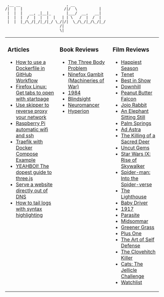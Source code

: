 ```
 ,__ __                     , __              
/|  |  |                   /|/  \          |  
 |  |  |   __, _|__|_       |___/  __,   __|  
 |  |  |  /  |  |  |  |   | | \   /  |  /  |  
 |  |  |_/\_/|_/|_/|_/ \_/|/|  \_/\_/|_/\_/|_/
                         /|                   
                         \|                   
```



<table><tr><td valign="top">

### Articles
- [How to use a Dockerfile in GitHub Workflow](https://soapstone.mradford.com/running-docker-in-github-workflow/)
- [Firefox Linux: Get tabs to open with startpage](https://soapstone.mradford.com/firefox-get-tabs-to-open-with-custom-startpage/)
- [Use skipper to reverse proxy your network](https://soapstone.mradford.com/skipper-reverse-proxy-guide/)
- [Raspberry Pi automatic wifi and ssh](https://soapstone.mradford.com/raspberry-pi-automatic-wifi-and-ssh/)
- [Traefik with Docker Compose Example](https://soapstone.mradford.com/traefik-docker-compose-example/)
- [YEAHBOI! The dopest guide to three.js](https://soapstone.mradford.com/yeahboi-with-threejs/)
- [Serve a website directly out of DNS](https://soapstone.mradford.com/serve-a-website-directly-out-of-dns/)
- [How to tail logs with syntax highlighting](https://soapstone.mradford.com/tail-logs-with-syntax-highlighting/)
</td><td valign="top">

### Book Reviews
- [The Three Body Problem](https://books.mradford.com/the-three-body-problem/)
- [Ninefox Gambit (Machineries of War)](https://books.mradford.com/ninefox-gambit/)
- [1984](https://books.mradford.com/1984/)
- [Blindsight](https://books.mradford.com/blindsight/)
- [Neuromancer](https://books.mradford.com/neuromancer/)
- [Hyperion](https://books.mradford.com/hyperion/)
</td><td valign="top">

### Film Reviews
- [Happiest Season](https://film.mradford.com/happiest-season/)
- [Tenet](https://film.mradford.com/tenet/)
- [Best in Show](https://film.mradford.com/best-in-show/)
- [Downhill](https://film.mradford.com/downhill/)
- [Peanut Butter Falcon](https://film.mradford.com/peanut-butter-falcon/)
- [Jojo Rabbit](https://film.mradford.com/jojo-rabbit/)
- [An Elephant Sitting Still](https://film.mradford.com/an-elephant-sitting-still/)
- [Palm Springs](https://film.mradford.com/palm-springs/)
- [Ad Astra](https://film.mradford.com/ad-astra/)
- [The Killing of a Sacred Deer](https://film.mradford.com/the-killing-of-a-sacred-deer/)
- [Uncut Gems](https://film.mradford.com/uncut-gems/)
- [Star Wars IX: Rise of Skywalker](https://film.mradford.com/star-wars-ix/)
- [Spider-man: Into the Spider-verse](https://film.mradford.com/spider-man-into-the-spider-verse/)
- [The Lighthouse](https://film.mradford.com/the-lighthouse/)
- [Baby Driver](https://film.mradford.com/baby-driver/)
- [1917](https://film.mradford.com/1917/)
- [Parasite](https://film.mradford.com/parasite/)
- [Midsommar](https://film.mradford.com/midsommar/)
- [Greener Grass](https://film.mradford.com/greener-grass/)
- [Plus One](https://film.mradford.com/plus-one/)
- [The Art of Self Defense](https://film.mradford.com/the-art-of-self-defense/)
- [The Clovehitch Killer](https://film.mradford.com/the-clovehitch-killer/)
- [Cats: The Jellicle Challenge](https://film.mradford.com/cats/)
- [Watchlist](https://film.mradford.com/watchlist/)
</td></tr></table>


